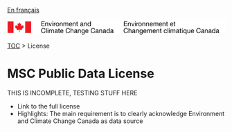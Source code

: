 [En français](readme_fr.md)

![ECCC logo](../img_eccc-logo.png)

[TOC](../readme_en.md) > License


MSC Public Data License
=======================

THIS IS INCOMPLETE, TESTING STUFF HERE

* Link to the full license
* Highlights: The main requirement is to clearly acknowledge Environment and Climate Change Canada as data source
